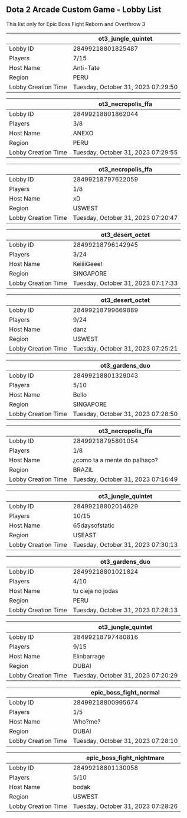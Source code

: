 ## Dota 2 Arcade Custom Game - Lobby List

This list only for Epic Boss Fight Reborn and Overthrow 3

|  | ot3_jungle_quintet |
| ------ | ------ |
| Lobby ID | 28499218801825487 |
| Players | 7/15 |
| Host Name | Anti-Tate |
| Region | PERU |
| Lobby Creation Time | Tuesday, October 31, 2023 07:29:50 |


|  | ot3_necropolis_ffa |
| ------ | ------ |
| Lobby ID | 28499218801862044 |
| Players | 3/8 |
| Host Name | ANEXO |
| Region | PERU |
| Lobby Creation Time | Tuesday, October 31, 2023 07:29:55 |


|  | ot3_necropolis_ffa |
| ------ | ------ |
| Lobby ID | 28499218797622059 |
| Players | 1/8 |
| Host Name | xD |
| Region | USWEST |
| Lobby Creation Time | Tuesday, October 31, 2023 07:20:47 |


|  | ot3_desert_octet |
| ------ | ------ |
| Lobby ID | 28499218796142945 |
| Players | 3/24 |
| Host Name | KeiiiiGeee! |
| Region | SINGAPORE |
| Lobby Creation Time | Tuesday, October 31, 2023 07:17:33 |


|  | ot3_desert_octet |
| ------ | ------ |
| Lobby ID | 28499218799669889 |
| Players | 9/24 |
| Host Name | danz |
| Region | USWEST |
| Lobby Creation Time | Tuesday, October 31, 2023 07:25:21 |


|  | ot3_gardens_duo |
| ------ | ------ |
| Lobby ID | 28499218801329043 |
| Players | 5/10 |
| Host Name | Bello |
| Region | SINGAPORE |
| Lobby Creation Time | Tuesday, October 31, 2023 07:28:50 |


|  | ot3_necropolis_ffa |
| ------ | ------ |
| Lobby ID | 28499218795801054 |
| Players | 1/8 |
| Host Name | ¿como ta a mente do palhaço? |
| Region | BRAZIL |
| Lobby Creation Time | Tuesday, October 31, 2023 07:16:49 |


|  | ot3_jungle_quintet |
| ------ | ------ |
| Lobby ID | 28499218802014629 |
| Players | 10/15 |
| Host Name | 65daysofstatic |
| Region | USEAST |
| Lobby Creation Time | Tuesday, October 31, 2023 07:30:13 |


|  | ot3_gardens_duo |
| ------ | ------ |
| Lobby ID | 28499218801021824 |
| Players | 4/10 |
| Host Name | tu cieja no jodas |
| Region | PERU |
| Lobby Creation Time | Tuesday, October 31, 2023 07:28:13 |


|  | ot3_jungle_quintet |
| ------ | ------ |
| Lobby ID | 28499218797480816 |
| Players | 9/15 |
| Host Name | Elinbarrage |
| Region | DUBAI |
| Lobby Creation Time | Tuesday, October 31, 2023 07:20:29 |


|  | epic_boss_fight_normal |
| ------ | ------ |
| Lobby ID | 28499218800995674 |
| Players | 1/5 |
| Host Name | Who?me? |
| Region | DUBAI |
| Lobby Creation Time | Tuesday, October 31, 2023 07:28:10 |


|  | epic_boss_fight_nightmare |
| ------ | ------ |
| Lobby ID | 28499218801130058 |
| Players | 5/10 |
| Host Name | bodak |
| Region | USWEST |
| Lobby Creation Time | Tuesday, October 31, 2023 07:28:26 |


